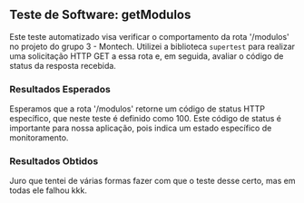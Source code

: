 ## Teste de Software: getModulos

Este teste automatizado visa verificar o comportamento da rota '/modulos' no projeto do grupo 3 - Montech. Utilizei a biblioteca `supertest` para realizar uma solicitação HTTP GET a essa rota e, em seguida, avaliar o código de status da resposta recebida.

### Resultados Esperados

Esperamos que a rota '/modulos' retorne um código de status HTTP específico, que neste teste é definido como 100. Este código de status é importante para nossa aplicação, pois indica um estado específico de monitoramento.

### Resultados Obtidos

Juro que tentei de várias formas fazer com que o teste desse certo, mas em todas ele falhou kkk. 


